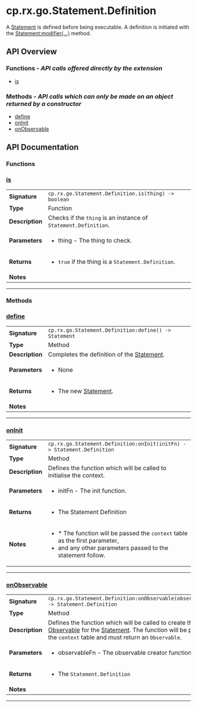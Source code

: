 # cp.rx.go.Statement.Definition

A [Statement](cp.rx.go.Statement.md) is defined before being executable.
A definition is initiated with the [Statement:modifier(...)](cp.rx.go.Statement.md#modifer) method.

## API Overview
### **Functions** - _API calls offered directly by the extension_
 * [is](#is)

### **Methods** - _API calls which can only be made on an object returned by a constructor_
 * [define](#define)
 * [onInit](#oninit)
 * [onObservable](#onobservable)


## API Documentation

### Functions


### [is](#is)

|                                             |                                                                                     |
| --------------------------------------------|-------------------------------------------------------------------------------------|
| **Signature**                               | `cp.rx.go.Statement.Definition.is(thing) -> boolean`                                                                    |
| **Type**                                    | Function                                                                     |
| **Description**                             | Checks if the `thing` is an instance of `Statement.Definition`.                                                                     |
| **Parameters**                              | <ul><li>thing    - The thing to check.</li></ul> |
| **Returns**                                 | <ul><li>`true` if the thing is a `Statement.Definition`.</li></ul>          |
| **Notes**                                   | <ul></ul>                |

---
### Methods


### [define](#define)

|                                             |                                                                                     |
| --------------------------------------------|-------------------------------------------------------------------------------------|
| **Signature**                               | `cp.rx.go.Statement.Definition:define() -> Statement`                                                                    |
| **Type**                                    | Method                                                                     |
| **Description**                             | Completes the definition of the [Statement](cp.rx.go.Statement.md).                                                                     |
| **Parameters**                              | <ul><li>None</li></ul> |
| **Returns**                                 | <ul><li>The new [Statement](cp.rx.go.Statement.md).</li></ul>          |
| **Notes**                                   | <ul></ul>                |

---

### [onInit](#oninit)

|                                             |                                                                                     |
| --------------------------------------------|-------------------------------------------------------------------------------------|
| **Signature**                               | `cp.rx.go.Statement.Definition:onInit(initFn) -> Statement.Definition`                                                                    |
| **Type**                                    | Method                                                                     |
| **Description**                             | Defines the function which will be called to initialise the context.                                                                     |
| **Parameters**                              | <ul><li>initFn       - The init function.</li></ul> |
| **Returns**                                 | <ul><li>The Statement Definition</li></ul>          |
| **Notes**                                   | <ul><li>* The function will be passed the `context` table as the first parameter,</li><li>  and any other parameters passed to the statement follow.</li></ul>                |

---

### [onObservable](#onobservable)

|                                             |                                                                                     |
| --------------------------------------------|-------------------------------------------------------------------------------------|
| **Signature**                               | `cp.rx.go.Statement.Definition:onObservable(observableFn) -> Statement.Definition`                                                                    |
| **Type**                                    | Method                                                                     |
| **Description**                             | Defines the function which will be called to create the [Observable](cp.rx.Observable.md) for the [Statement](cp.rx.go.Statement.md). The function will be passed the `context` table and must return an `Observable`.                                                                     |
| **Parameters**                              | <ul><li>observableFn     - The observable creator function.</li></ul> |
| **Returns**                                 | <ul><li>The `Statement.Definition`</li></ul>          |
| **Notes**                                   | <ul></ul>                |

---
